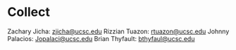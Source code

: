 # Collect

Zachary Jicha: zjicha@ucsc.edu
Rizzian Tuazon: rtuazon@ucsc.edu
Johnny Palacios: Jopalaci@ucsc.edu
Brian Thyfault: bthyfaul@ucsc.edu
